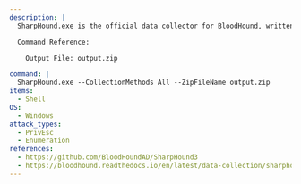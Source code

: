 ```yaml
---
description: |
  SharpHound.exe is the official data collector for BloodHound, written in C# and uses Windows API functions and LDAP namespace functions to collect data from domain controllers and domain-joined Windows systems. This data can then be fed into BloodHound to enumerate potential paths of privilege escalation. The following command peforms all collection methods and stores the output in a zip file that can be directly placed in the BloodHound GUI.

  Command Reference:

  	Output File: output.zip

command: |
  SharpHound.exe --CollectionMethods All --ZipFileName output.zip
items:
  - Shell
OS:
  - Windows
attack_types:
  - PrivEsc
  - Enumeration
references:
  - https://github.com/BloodHoundAD/SharpHound3
  - https://bloodhound.readthedocs.io/en/latest/data-collection/sharphound.html
---
```

